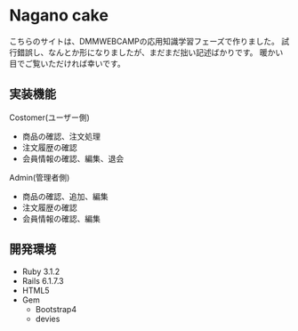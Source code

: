 # Nagano cake

こちらのサイトは、DMMWEBCAMPの応用知識学習フェーズで作りました。
試行錯誤し、なんとか形になりましたが、まだまだ拙い記述ばかりです。
暖かい目でご覧いただければ幸いです。

## 実装機能
Costomer(ユーザー側)
- 商品の確認、注文処理
- 注文履歴の確認
- 会員情報の確認、編集、退会

Admin(管理者側)
- 商品の確認、追加、編集
- 注文履歴の確認
- 会員情報の確認、編集

## 開発環境
- Ruby 3.1.2
- Rails 6.1.7.3
- HTML5
- Gem
  - Bootstrap4
  - devies



<!--# README-->

<!--This README would normally document whatever steps are necessary to get the-->
<!--application up and running.-->

<!--Things you may want to cover:-->

<!--* Ruby version-->

<!--* System dependencies-->

<!--* Configuration-->

<!--* Database creation-->

<!--* Database initialization-->

<!--* How to run the test suite-->

<!--* Services (job queues, cache servers, search engines, etc.)-->

<!--* Deployment instructions-->

<!--* ...-->
